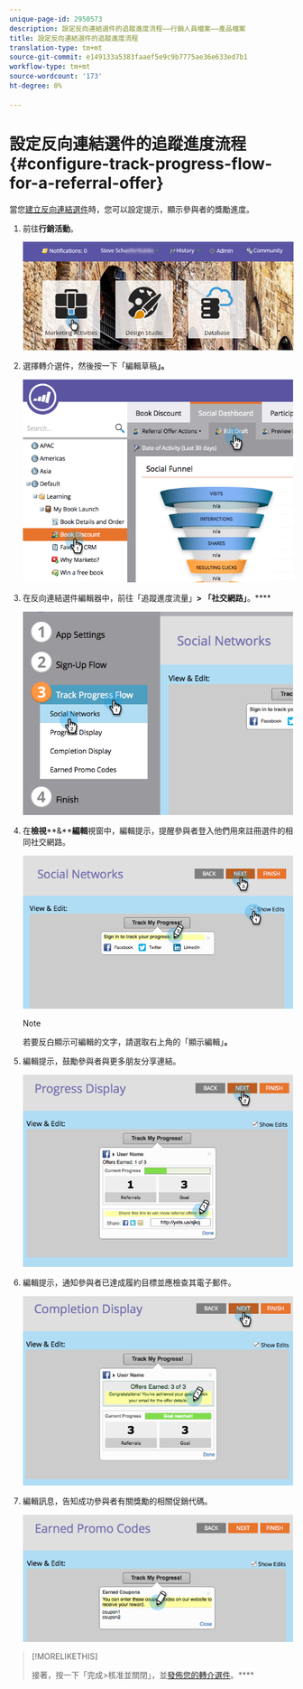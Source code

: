 ```yaml
---
unique-page-id: 2950573
description: 設定反向連結選件的追蹤進度流程——行銷人員檔案——產品檔案
title: 設定反向連結選件的追蹤進度流程
translation-type: tm+mt
source-git-commit: e149133a5383faaef5e9c9b7775ae36e633ed7b1
workflow-type: tm+mt
source-wordcount: '173'
ht-degree: 0%

---
```



# 設定反向連結選件的追蹤進度流程{#configure-track-progress-flow-for-a-referral-offer}

當您[建立反向連結選件](../../../../product-docs/demand-generation/social/referral-offers/create-a-referral-offer.md)時，您可以設定提示，顯示參與者的獎勵進度。

1. 前往&#x200B;**行銷活動**。

   ![](assets/login-marketing-activities-4.png)

1. 選擇轉介選件，然後按一下「編輯草稿&#x200B;**」。**

   ![](assets/image2014-9-22-14-3a35-3a31.png)

1. 在反向連結選件編輯器中，前往「追蹤進度流量」**> 「社交網路」**。****

   ![](assets/image2014-9-22-14-3a35-3a43.png)

1. 在&#x200B;**檢視****&amp;****編輯**&#x200B;視窗中，編輯提示，提醒參與者登入他們用來註冊選件的相同社交網路。

   ![](assets/image2014-9-22-14-3a35-3a58.png)

   >[!NOTE]
   >
   >若要反白顯示可編輯的文字，請選取右上角的「顯示編輯」**。**

1. 編輯提示，鼓勵參與者與更多朋友分享連結。

   ![](assets/image2014-9-22-14-3a36-3a22.png)

1. 編輯提示，通知參與者已達成履約目標並應檢查其電子郵件。

   ![](assets/image2014-9-22-14-3a36-3a36.png)

1. 編輯訊息，告知成功參與者有關獎勵的相關促銷代碼。

   ![](assets/image2014-9-22-14-3a36-3a43.png)

>[!MORELIKETHIS]
>
>接著，按一下「完成>核准並關閉」，並[發佈您的轉介選件](../../../../product-docs/demand-generation/social/referral-offers/publish-a-referral-offer.md)。****

